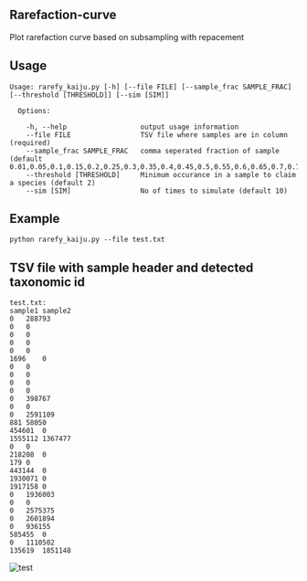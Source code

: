 ## Rarefaction-curve

Plot rarefaction curve based on subsampling with repacement

## Usage

```
Usage: rarefy_kaiju.py [-h] [--file FILE] [--sample_frac SAMPLE_FRAC] [--threshold [THRESHOLD]] [--sim [SIM]]

  Options:

    -h, --help                  output usage information
    --file FILE                 TSV file where samples are in column (required)
    --sample_frac SAMPLE_FRAC   comma seperated fraction of sample (default 0.01,0.05,0.1,0.15,0.2,0.25,0.3,0.35,0.4,0.45,0.5,0.55,0.6,0.65,0.7,0.75,0.8,.85,0.9,0.95,1)
    --threshold [THRESHOLD]     Minimum occurance in a sample to claim a species (default 2)
    --sim [SIM]                 No of times to simulate (default 10)

```
## Example

```
python rarefy_kaiju.py --file test.txt

```


## TSV file with sample header and detected taxonomic id 
```
test.txt: 
sample1	sample2
0	288793
0	0
0	0
0	0
0	0
1696	0
0	0
0	0
0	0
0	0
0	398767
0	0
0	2591109
881	58050
454601	0
1555112	1367477
0	0
218208	0
179	0
443144	0
1930071	0
1917158	0
0	1936003
0	0
0	2575375
0	2601894
0	936155
585455	0
0	1110502
135619	1851148
```

![test](https://user-images.githubusercontent.com/43430427/158591776-6478de3f-9627-4667-89a3-f6642251911e.png)

